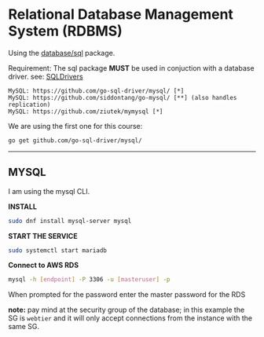 <!-- markdownlint-disable -->

# Relational Database Management System (RDBMS)

Using the <a href="https://pkg.go.dev/database/sql">database/sql</a> package.

Requirement: The sql package **MUST** be used in conjuction with a database driver. see: <a href="https://github.com/golang/go/wiki/SQLDrivers">SQLDrivers</a>

```
MySQL: https://github.com/go-sql-driver/mysql/ [*]
MySQL: https://github.com/siddontang/go-mysql/ [**] (also handles replication)
MySQL: https://github.com/ziutek/mymysql [*]
```

We are using the first one for this course:

```bash
go get github.com/go-sql-driver/mysql/
```

<hr>
<h2>MYSQL</h2>

I am using the mysql CLI.

**INSTALL**

```bash
sudo dnf install mysql-server mysql
```

**START THE SERVICE**

```bash
sudo systemctl start mariadb
```

**Connect to AWS RDS**

```bash
mysql -h [endpoint] -P 3306 -u [masteruser] -p
```

When prompted for the password enter the master password for the RDS

**note:** pay mind at the security group of the database; in this example the SG is `webtier` and it will only accept connections from the instance with the same SG.
